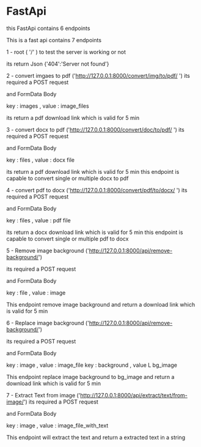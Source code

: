 # FastApi
this FastApi contains 6 endpoints 


This is a fast api contains 7 endpoints

1 - root ( '/' )
to test the server is working or not 

its return Json {'404':'Server not found'}


2 - convert imgaes to pdf ('http://127.0.0.1:8000/convert/img/to/pdf/ ') 
its required a POST request

and FormData Body 

key : images   , value : image_files

its return a pdf download link which is valid for 5 min 


3 - convert docx to pdf ('http://127.0.0.1:8000/convert/doc/to/pdf/ ')
its required a POST request

and FormData Body 

key : files   , value : docx file 

its return a pdf download link which is valid for 5 min 
this endpoint is capable to convert single or multiple docx to pdf 


4 - convert pdf to docx ('http://127.0.0.1:8000/convert/pdf/to/docx/ ')
its required a POST request

and FormData Body 

key : files   , value : pdf file 

its return a docx download link which is valid for 5 min 
this endpoint is capable to convert single or multiple pdf to docx


5 - Remove image background ('http://127.0.0.1:8000/api/remove-background/')

its required a POST request

and FormData Body 

key : file   , value : image

This endpoint remove image background and return a download link which is valid for 5 min




6 - Replace image background ('http://127.0.0.1:8000/api/remove-background/')

its required a POST request

and FormData Body 

key : image   , value : image_file
key : background , value L bg_image

This endpoint replace image background to bg_image and return a download link which is valid for 5 min




7 - Extract Text from image ('http://127.0.0.1:8000/api/extract/text/from-image/')
its required a POST request


and FormData Body 

key : image , value : image_file_with_text


This endpoint will extract the text and return a extracted text in a string 



































